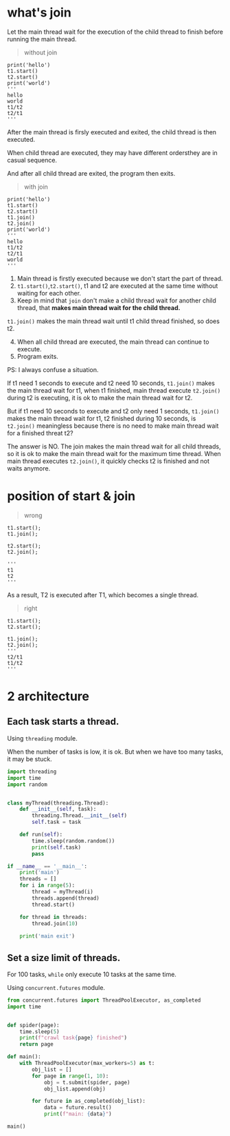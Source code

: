 # what's join

Let the main thread wait for the execution of the child thread to finish before running the main thread.

> without join

```
print('hello')
t1.start()
t2.start()
print('world')
'''
hello
world
t1/t2
t2/t1
'''
```

After the main thread is firsly executed and exited, the child thread is then executed.

When child thread are executed, they may have different ordersthey are in casual sequence.

And after all child thread are exited, the program then exits.

> with join

```
print('hello')
t1.start()
t2.start()
t1.join()
t2.join()
print('world')
'''
hello
t1/t2
t2/t1
world
'''
```

1. Main thread is firstly executed because we don't start the part of thread.
2. `t1.start()`,`t2.start()`, t1 and t2 are executed at the same time without waiting for each other.
3. Keep in mind that `join` don't make a child thread wait for another child thread, that **makes main thread wait for the child thread.**

 `t1.join()` makes the main thread wait until t1 child thread finished, so does t2.

4. When all child thread are executed, the main thread can continue to execute.
5. Program exits.

PS: I always confuse a situation.

If t1 need 1 seconds to execute and t2 need 10 seconds,  `t1.join()` makes the main thread wait for t1, when t1 finished, main thread execute `t2.join()` during t2 is executing, it is ok to make the main thread wait for t2.

But if t1 need 10 seconds to execute and t2 only need 1 seconds,  `t1.join()` makes the main thread wait for t1, t2 finished during 10 seconds, is `t2.join()` meaningless because there is no need to make main thread wait for a finished threat t2?

The answer is NO. The join makes the main thread wait for all child threads, so it is ok to make the main thread wait for the maximum time thread. When main thread executes `t2.join()`, it quickly checks t2 is finished and not waits anymore.

# position of start & join

> wrong

```
t1.start();
t1.join();

t2.start();
t2.join();

'''
t1
t2
'''
```

As a result, T2 is executed after T1, which becomes a single thread.

> right

```
t1.start();
t2.start();

t1.join();
t2.join();
'''
t2/t1
t1/t2
'''
```

# 2 architecture

## Each task starts a thread.

Using `threading` module.

When the number of tasks is low, it is ok. But when we have too many tasks, it may be stuck.

```python
import threading
import time
import random


class myThread(threading.Thread):
    def __init__(self, task):
        threading.Thread.__init__(self)
        self.task = task

    def run(self):
        time.sleep(random.random())
        print(self.task)
        pass

if __name__ == '__main__':
    print('main')
    threads = []
    for i in range(5):
        thread = myThread(i)
        threads.append(thread)
        thread.start()

    for thread in threads:
        thread.join(10)
  
    print('main exit')
```

## Set a size limit of threads.

For 100 tasks, `while` only execute 10 tasks at the same time.

Using `concurrent.futures` module.


```python
from concurrent.futures import ThreadPoolExecutor, as_completed
import time


def spider(page):
    time.sleep(5)
    print(f"crawl task{page} finished")
    return page

def main():
    with ThreadPoolExecutor(max_workers=5) as t:
        obj_list = []
        for page in range(1, 10):
            obj = t.submit(spider, page)
            obj_list.append(obj)

        for future in as_completed(obj_list):
            data = future.result()
            print(f"main: {data}")

main()
```
